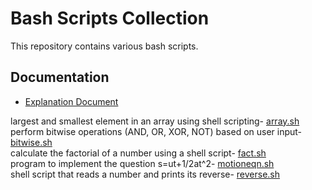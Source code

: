 # Bash Scripts Collection

This repository contains various bash scripts.
## Documentation  
- [Explanation Document](./Explanation.docx.docx)

largest and smallest element in an array using shell scripting- [array.sh](./array.sh)<BR>
 perform bitwise operations (AND, OR, XOR, NOT) based on user input- [bitwise.sh](./bitwise.sh)<BR>
calculate the factorial of a number using a shell script- [fact.sh](./fact.sh)<BR>
 program to implement the question s=ut+1/2at^2- [motioneqn.sh](./motioneqn.sh)<BR>
shell script that reads a number and prints its reverse- [reverse.sh](./reverse.sh)<BR>

